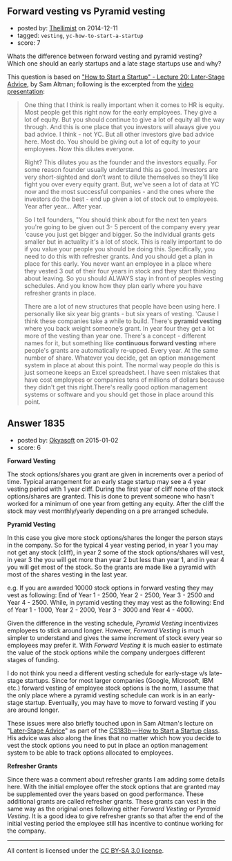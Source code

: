 ## Forward vesting vs Pyramid vesting

- posted by: [Thellimist](https://stackexchange.com/users/5431417/thellimist) on 2014-12-11
- tagged: `vesting`, `yc-how-to-start-a-startup`
- score: 7

Whats the difference between forward vesting and pyramid vesting?  
Which one should an early startups and a late stage startups use and why?


This question is based on ["How to Start a Startup" - Lecture 20: Later-Stage Advice][1], by Sam Altman; following is the excerpted from the [video presentation][2]:

> One thing that I think is really important when it comes to HR is
> equity. Most people get this right now for the early employees. They
> give a lot of equity. But you should continue to give a lot of equity
> all the way through. And this is one place that you investors will
> always give you bad advice. I think - not YC. But all other investors
> give bad advice here. Most do. You should be giving out a lot of
> equity to your employees. Now this dilutes everyone.
> 
> Right? This dilutes you as the founder and the investors equally. For
> some reason founder usually understand this as good. Investors are
> very short-sighted and don’t want to dilute themselves so they'll like
> fight you over every equity grant. But, we've seen a lot of data at YC
> now and the most successful companies - and the ones where the
> investors do the best - end up given a lot of stock out to employees.
> Year after year... After year.
> 
> So I tell founders, "You should think about for the next ten years
> you're going to be given out 3- 5 percent of the company every year
> 'cause you just get bigger and bigger. So the individual grants gets
> smaller but in actuality it's a lot of stock. This is really important
> to do if you value your people you should be doing this. Specifically,
> you need to do this with refresher grants. And you should get a plan
> in place for this early. You never want an employee in a place where
> they vested 3 out of their four years in stock and they start thinking
> about leaving. So you should ALWAYS stay in front of peoples vesting
> schedules. And you know how they plan early where you have refresher
> grants in place.
> 
> There are a lot of new structures that people have been using here. I
> personally like six year big grants - but six years of vesting. 'Cause
> I think these companies take a while to build. There's **pyramid vesting**
> where you back weight someone’s grant. In year four they get a lot
> more of the vesting than year one. There's a concept - different names
> for it, but something like **continuous forward vesting** where people's
> grants are automatically re-upped. Every year. At the same number of
> share. Whatever you decide, get an option management system in place
> at about this point. The normal way people do this is just someone
> keeps an Excel spreadsheet. I have seen mistakes that have cost
> employees or companies tens of millions of dollars because they didn't
> get this right.There's really good option management systems or
> software and you should get those in place around this point.


  [1]: http://startupclass.samaltman.com/courses/lec20/
  [2]: https://www.youtube.com/watch?v=59ZQ-rf6iIc


## Answer 1835

- posted by: [Okyasoft](https://stackexchange.com/users/294248/okyasoft) on 2015-01-02
- score: 6

<p><strong>Forward Vesting</strong></p>

<p>The stock options/shares you grant are given in increments over a period of time. Typical arrangement for an early stage startup may see a 4 year vesting period with 1 year cliff.
During the first year of cliff none of the stock options/shares are granted. This is done to prevent someone who hasn't worked for a minimum of one year from getting any equity. After the cliff the stock may vest monthly/yearly depending on a pre arranged schedule.</p>

<p><strong>Pyramid Vesting</strong></p>

<p>In this case you give more stock options/shares the longer the person stays in the company.
So for the typical 4 year vesting period, in year 1 you may not get any stock (cliff), in year 2 some of the stock options/shares will vest, in year 3 the you will get more than year 2 but less than year 1, and in year 4 you will get most of the stock. So the grants are made like a pyramid with most of the shares vesting in the last year. </p>

<p>e.g. If you are awarded 10000 stock options in forward vesting they may vest as following: End of Year 1 - 2500, Year 2 - 2500, Year 3 - 2500 and Year 4 - 2500. While, in pyramid vesting they may vest as the following: End of Year 1 - 1000, Year 2 - 2000, Year 3 - 3000 and Year 4 - 4000.  </p>

<p>Given the difference in the vesting schedule, <em>Pyramid Vesting</em> incentivizes employees to stick around longer. However, <em>Forward Vesting</em> is much simpler to understand and gives the same increment of stock every year so employees may prefer it. With <em>Forward Vesting</em> it is  much easier to estimate the value of the stock options while the company undergoes different stages of funding.</p>

<p>I do not think you need a different vesting schedule for early-stage v/s late-stage startups. Since for most larger companies (Google, Microsoft, IBM etc.) forward vesting of employee stock options is the norm, I assume that the only place where a pyramid vesting schedule can work is in an early-stage startup. Eventually, you may have to move to forward vesting if you are around longer. </p>

<p>These issues were also briefly touched upon in Sam Altman's lecture on "<a href="http://startupclass.samaltman.com/courses/lec20/" rel="nofollow">Later-Stage Advice</a>"
as part of the <a href="http://startupclass.samaltman.com/" rel="nofollow">CS183b — How to Start a Startup class</a>. His advice was also along the lines that no matter which how you decide to vest the stock options you need to put in place an option management system to be able to track options allocated to employees. </p>

<p><strong>Refresher Grants</strong></p>

<p>Since there was a comment about refresher grants I am adding some details here.
With the initial employee offer the stock options that are granted may be supplemented over the years based on good performance. These additional grants are called refresher grants. These grants can vest in the same way as the original ones following either <em>Forward Vesting</em> or <em>Pyramid Vesting</em>. It is a good idea to give refresher grants so that after the end of the initial vesting period the employee still has incentive to continue working for the company. </p>




---

All content is licensed under the [CC BY-SA 3.0 license](https://creativecommons.org/licenses/by-sa/3.0/).
